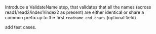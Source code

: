 Introduce a ValidateName step, that validates
that all the names (across read1/read2/index1/index2 as present)
are either identical 
or share a common prefix up to the first `readname_end_chars`
(optional field)

add test cases.
